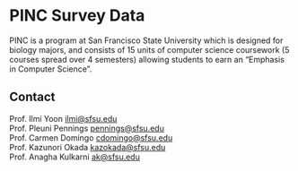 # PINC Survey Data
PINC is a program at San Francisco State University which is designed for biology majors, and consists of 15 units of computer science coursework (5 courses spread over 4 semesters) allowing students to earn an “Emphasis in Computer Science”.
## Contact
Prof. Ilmi Yoon ilmi@sfsu.edu <br />
Prof. Pleuni Pennings pennings@sfsu.edu <br />
Prof. Carmen Domingo cdomingo@sfsu.edu <br />
Prof. Kazunori Okada kazokada@sfsu.edu <br />
Prof. Anagha Kulkarni ak@sfsu.edu <br />
